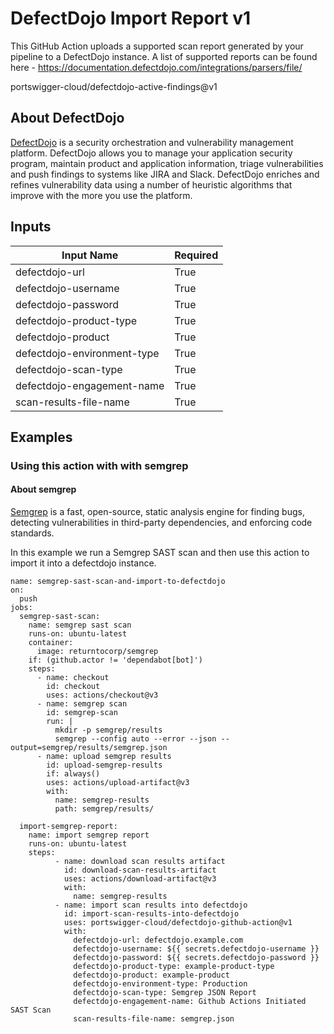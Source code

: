 # DefectDojo Import Report v1

This GitHub Action uploads a supported scan report generated by your pipeline to a DefectDojo instance. A list of supported reports can be found here - https://documentation.defectdojo.com/integrations/parsers/file/

portswigger-cloud/defectdojo-active-findings@v1


## About DefectDojo

[DefectDojo](https://github.com/DefectDojo/django-DefectDojo) is a security orchestration and vulnerability management platform. DefectDojo allows you to manage your application security program, maintain product and application information, triage vulnerabilities and push findings to systems like JIRA and Slack. DefectDojo enriches and refines vulnerability data using a number of heuristic algorithms that improve with the more you use the platform.

## Inputs

| Input Name                   | Required |
| ---------------------------- | -------- | 
| defectdojo-url               | True     |
| defectdojo-username          | True     |
| defectdojo-password          | True     |
| defectdojo-product-type      | True     |
| defectdojo-product           | True     |
| defectdojo-environment-type  | True     |
| defectdojo-scan-type         | True     |
| defectdojo-engagement-name   | True     |
| scan-results-file-name       | True     |

## Examples

### Using this action with with semgrep

#### About semgrep

[Semgrep](https://github.com/returntocorp/semgrep) is a fast, open-source, static analysis engine for finding bugs, detecting vulnerabilities in third-party dependencies, and enforcing code standards.

In this example we run a Semgrep SAST scan and then use this action to import it into a defectdojo instance.

```
name: semgrep-sast-scan-and-import-to-defectdojo
on:
  push
jobs:
  semgrep-sast-scan:
    name: semgrep sast scan
    runs-on: ubuntu-latest
    container:
      image: returntocorp/semgrep
    if: (github.actor != 'dependabot[bot]')
    steps:
      - name: checkout
        id: checkout
        uses: actions/checkout@v3
      - name: semgrep scan
        id: semgrep-scan
        run: |
          mkdir -p semgrep/results
          semgrep --config auto --error --json --output=semgrep/results/semgrep.json
      - name: upload semgrep results
        id: upload-semgrep-results
        if: always()
        uses: actions/upload-artifact@v3
        with:
          name: semgrep-results
          path: semgrep/results/

  import-semgrep-report:
    name: import semgrep report
    runs-on: ubuntu-latest
    steps:
          - name: download scan results artifact
            id: download-scan-results-artifact
            uses: actions/download-artifact@v3
            with:
              name: semgrep-results
          - name: import scan results into defectdojo
            id: import-scan-results-into-defectdojo
            uses: portswigger-cloud/defectdojo-github-action@v1
            with:
              defectdojo-url: defectdojo.example.com
              defectdojo-username: ${{ secrets.defectdojo-username }}
              defectdojo-password: ${{ secrets.defectdojo-password }}
              defectdojo-product-type: example-product-type
              defectdojo-product: example-product
              defectdojo-environment-type: Production
              defectdojo-scan-type: Semgrep JSON Report
              defectdojo-engagement-name: Github Actions Initiated SAST Scan
              scan-results-file-name: semgrep.json
```
